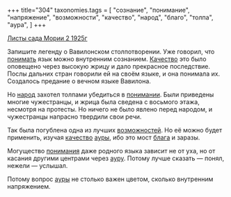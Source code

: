 +++
title="304"
taxonomies.tags = [
 "сознание",
 "понимание",
 "напряжение",
 "возможности",
 "качество",
 "народ",
 "благо",
 "толпа",
 "аура",
]
+++

[Листы сада Мории 2 1925г](/agni/1925)

Запишите легенду о Вавилонском столпотворении. Уже говорил, что [понимать](/tags/понимание) язык можно внутренним сознанием. [Качество](/tags/качество) это было оповещено через высокую жрицу и дало прекрасное последствие. Послы дальних стран говорили ей на своём языке, и она понимала их. Создалось предание о вечном языке Вавилона.   

Но [народ](/tags/народ) захотел толпами убедиться в [понимании](/tags/понимание). Были приведены многие чужестранцы, и жрица была сведена с восьмого этажа, несмотря на протесты. Но ничего не было явлено перед народом, и чужестранцы напрасно твердили свои речи.   

Так была погублена одна из лучших [возможностей](/tags/возможности). Но её можно будет применить, изучая [качество](/tags/качество) [ауры](/tags/аура), ибо это мост [блага](/tags/благо) и заразы.   

Могущество [понимания](/tags/понимание) даже родного языка зависит не от уха, но от касания другими центрами через [ауру](/tags/аура). Потому лучше сказать — понял, нежели — услышал.   

Потому вопрос [ауры](/tags/аура) не столько важен цветом, сколько внутренним напряжением.   

